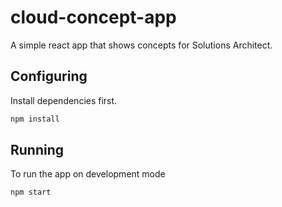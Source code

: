 # cloud-concept-app
A simple react app that shows concepts for Solutions Architect.

## Configuring
Install dependencies first.

```bash
npm install
```

## Running
To run the app on development mode

```bash
npm start
```
